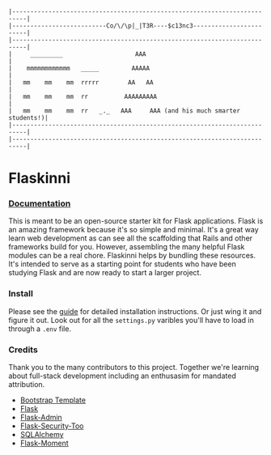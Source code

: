    |--------------------------------------------------------------------------|
    |--------------------------Co/\/\p|_|T3R----$c13nc3------------------------|
    |--------------------------------------------------------------------------| 
    |     _________                    AAA                                     |
    |    mmmmmmmmmmmm   _____         AAAAA                                    |
    |   mm    mm    mm  rrrrr        AA   AA                                   |
    |   mm    mm    mm  rr          AAAAAAAAA                                  |
    |   mm    mm    mm  rr   _._   AAA     AAA (and his much smarter students!)|
    |--------------------------------------------------------------------------|
    |--------------------------------------------------------------------------|

# Flaskinni

### [Documentation](https://gilmour.gitbook.io/compsci/web-development)
This is meant to be an open-source starter kit for Flask applications. Flask is an amazing framework because it's so simple and minimal. It's a great way learn web development as can see all the scaffolding that Rails and other frameworks build for you. However, assembling the many helpful Flask modules can be a real chore. Flaskinni helps by bundling these resources. It's intended to serve as a starting point for students who have been studying Flask and are now ready to start a larger project.

### Install

Please see the [guide](https://gilmour.gitbook.io/compsci/web-development) for detailed installation instructions. Or just wing it and figure it out. Look out for all the `settings.py` varibles you'll have to load in through a `.env` file.

### Credits

Thank you to the many contributors to this project. Together we're learning about full-stack development including an enthusasim for mandated attribution.

- [Bootstrap Template](https://startbootstrap.com/themes/sb-admin-2/)
- [Flask](https://flask.pocoo.org/)
- [Flask-Admin](https://flask-admin.readthedocs.io/en/latest/)
- [Flask-Security-Too](https://flask-security-too.readthedocs.io/en/stable/)
- [SQLAlchemy](https://www.sqlalchemy.org/)
- [Flask-Moment](https://github.com/miguelgrinberg/Flask-Moment)
